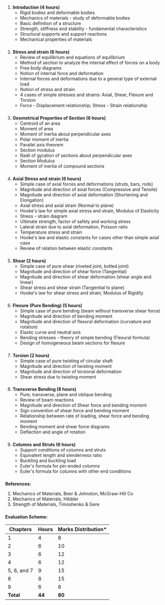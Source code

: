 1. **Introduction (4 hours)**
   * Rigid bodies and deformable bodies
   * Mechanics of materials - study of deformable bodies
   * Basic definition of a structure
   * Strength, stiffness and stability - fundamental characteristics
   * Structural supports and support reactions
   * Mechanical properties of materials

###  

2. **Stress and strain (6 hours)**
   * Review of equilibrium and equations of equilibrium
   * Method of section to analyze the internal effect of forces on a body
   * Free body diagrams
   * Notion of internal force and deformation
   * Internal forces and deformations due to a general type of external load
   * Notion of stress and strain
   * 4 cases of simple stresses and strains: Axial, Shear, Flexure and Torsion
   * Force - Displacement relationship; Stress - Strain relationship

###  

3. **Geometrical Properties of Section (6 hours)**
   * Centroid of an area
   * Moment of area
   * Moment of inertia about perpendicular axes
   * Polar moment of inertia
   * Parallel axis theorem
   * Section modulus
   * Radii of gyration of sections about perpendicular axes
   * Section Modulus
   * Moment of inertia of compound sections

###  

4. **Axial Stress and strain (6 hours)**
   * Simple case of axial forces and deformations (struts, bars, rods)
   * Magnitude and direction of axial forces (Compressive and Tensile)
   * Magnitude and direction of axial deformation (Shortening and Elongation)
   * Axial stress and axial strain (Normal to plane)
   * Hooke's law for simple axial stress and strain, Modulus of Elasticity
   * Stress - strain diagram
   * Ultimate strength, factor of safety and working stress
   * Lateral strain due to axial deformation, Poisson ratio
   * Temperature stress and strain
   * Hooke's law and elastic constants for cases other than simple axial case
   * Review of relation between elastic constants

###  

5. **Shear (2 hours)**
   * Simple case of pure shear (riveted joint, bolted joint)
   * Magnitude and direction of shear force (Tangential)
   * Magnitude and direction of shear deformation (shear angle and linear)
   * Shear stress and shear strain (Tangential to plane)
   * Hooke's law for shear stress and strain, Modulus of Rigidity

###  

6. **Flexure (Pure Bending) (5 hours)**
   * Simple case of pure bending (beam without transverse shear force)
   * Magnitude and direction of bending moment
   * Magnitude and direction of flexural deformation (curvature and rotation)
   * Elastic curve and neutral axis
   * Bending stresses - theory of simple bending (Flexural formula)
   * Design of homogeneous beam sections for flexure

###  

7. **Torsion (2 hours)**
   * Simple case of pure twisting of circular shaft
   * Magnitude and direction of twisting moment
   * Magnitude and direction of torsional deformation
   * Shear stress due to twisting moment

###  

8. **Transverse Bending (8 hours)**
   * Pure, transverse, plane and oblique bending
   * Review of beam reactions
   * Magnitude and direction of Shear force and bending moment
   * Sign convention of shear force and bending moment
   * Relationship between rate of loading, shear force and bending moment
   * Bending moment and shear force diagrams
   * Deflection and angle of rotation

###  

9. **Columns and Struts (6 hours)**
   * Support conditions of columns and struts
   * Equivalent length and slenderness ratio
   * Buckling and buckling load
   * Euler's formula for pin-ended columns
   * Euler's formula for columns with other end conditions

###  

**References:**

1. Mechanics of Materials, Beer & Johnston, McGraw-Hill Co
2. Mechanics of Materials, Hibbler
3. Strength of Materials, Timoshenko & Gere

###  

**Evaluation Scheme:**

| Chapters    | Hours  | Marks Distribution* |
| ----------- | ------ | ------------------- |
| 1           | 4      | 8                   |
| 2           | 6      | 10                  |
| 3           | 6      | 12                  |
| 4           | 6      | 12                  |
| 5, 6, and 7 | 9      | 15                  |
| 8           | 8      | 15                  |
| 9           | 6      | 8                   |
| **Total**   | **44** | **80**              |

